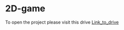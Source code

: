 # 2D-game
To open the project please visit this drive 
[Link_to_drive](https://drive.google.com/drive/folders/1AiePzjDzW587YSP936-mIaApo9ob3OfE?usp=drive_link)
